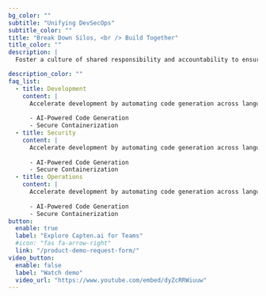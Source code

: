 ```yaml
---
bg_color: ""
subtitle: "Unifying DevSecOps"
subtitle_color: ""
title: "Break Down Silos, <br /> Build Together"
title_color: ""
description: |
  Foster a culture of shared responsibility and accountability to ensure security is built into every phase of the development lifecycle, from planning to production.

description_color: ""
faq_list:
  - title: Development
    content: |
      Accelerate development by automating code generation across languages and frameworks—without compromising quality.
      
      - AI-Powered Code Generation
      - Secure Containerization
  - title: Security
    content: |
      Accelerate development by automating code generation across languages and frameworks—without compromising quality.
      
      - AI-Powered Code Generation
      - Secure Containerization
  - title: Operations
    content: |
      Accelerate development by automating code generation across languages and frameworks—without compromising quality.
      
      - AI-Powered Code Generation
      - Secure Containerization
button:
  enable: true
  label: "Explore Capten.ai for Teams"
  #icon: "fas fa-arrow-right"
  link: "/product-demo-request-form/"
video_button:
  enable: false
  label: "Watch demo"
  video_url: "https://www.youtube.com/embed/dyZcRRWiuuw"
---
```

